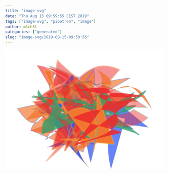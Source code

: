 ```yaml
---
title: "image-svg"
date: "Thu Aug 15 09:59:55 CEST 2019"
tags: ["image-svg", "pipotron", "image"]
author: m1ch3l
categories: ["generated"]
slug: "image-svg/2019-08-15-09:59:55"
---
```


![](image.svg)
